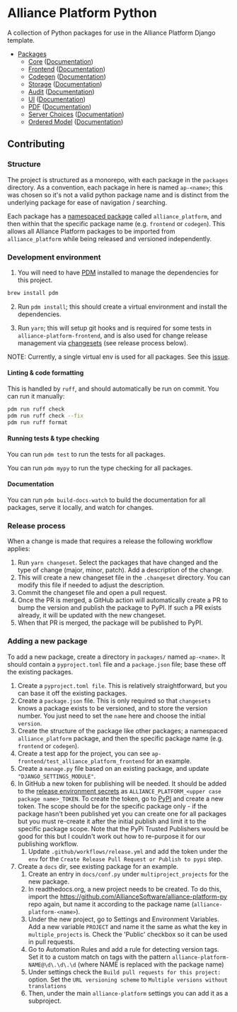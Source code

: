 # Alliance Platform Python

A collection of Python packages for use in the Alliance Platform Django template.

- [Packages](#packages)
  - [Core](packages/ap-core) ([Documentation](https://alliance-platform.readthedocs.io/en/latest/core.html))
  - [Frontend](packages/ap-frontend) ([Documentation](https://alliance-platform.readthedocs.io/projects/frontend/latest/))
  - [Codegen](packages/ap-codegen) ([Documentation](https://alliance-platform.readthedocs.io/projects/codegen/latest/))
  - [Storage](packages/ap-storage) ([Documentation](https://alliance-platform.readthedocs.io/projects/storage/latest/))
  - [Audit](packages/ap-audit) ([Documentation](https://alliance-platform.readthedocs.io/projects/audit/latest/))
  - [UI](packages/ap-ui) ([Documentation](https://alliance-platform.readthedocs.io/projects/ui/latest/))
  - [PDF](packages/ap-pdf) ([Documentation](https://alliance-platform.readthedocs.io/projects/pdf/latest/))
  - [Server Choices](packages/ap-server-choices) ([Documentation](https://alliance-platform.readthedocs.io/projects/server-choices/latest/))
  - [Ordered Model](packages/ap-ordered-model) ([Documentation](https://alliance-platform.readthedocs.io/projects/ordered-model/latest/))

## Contributing

### Structure

The project is structured as a monorepo, with each package in the `packages` directory. As a convention, each package
in here is named `ap-<name>`; this was chosen so it's not a valid python package name and is distinct from the underlying
package for ease of navigation / searching.

Each package has a [namespaced package](https://packaging.python.org/en/latest/guides/packaging-namespace-packages/) called `alliance_platform`, and
then within that the specific package name (e.g. `frontend` or `codegen`). This allows all Alliance Platform packages
to be imported from `alliance_platform` while being released and versioned independently.

### Development environment

1. You will need to have [PDM](https://pdm-project.org/latest/) installed to manage the dependencies for this project.

```bash
brew install pdm
```

2. Run `pdm install`; this should create a virtual environment and install the dependencies.

3. Run `yarn`; this will setup git hooks and is required for some tests in `alliance-platform-frontend`, and is also
   used for change release management via [changesets](https://github.com/changesets/changesets) (see release process below).

NOTE: Currently, a single virtual env is used for all packages. See this [issue](https://github.com/AllianceSoftware/alliance-platform-py/issues/7).

#### Linting & code formatting

This is handled by `ruff`, and should automatically be run on commit. You can run it manually:

```bash
pdm run ruff check
pdm run ruff check --fix
pdm run ruff format
```

#### Running tests & type checking

You can run `pdm test` to run the tests for all packages.

You can run `pdm mypy` to run the type checking for all packages.

#### Documentation

You can run `pdm build-docs-watch` to build the documentation for all packages, serve it locally, and watch for changes.

### Release process

When a change is made that requires a release the following workflow applies:

1. Run `yarn changeset`. Select the packages that have changed and the type of change (major, minor, patch). Add a description of the change.
2. This will create a new changeset file in the `.changeset` directory. You can modify this file if needed to adjust the description.
3. Commit the changeset file and open a pull request.
4. Once the PR is merged, a GitHub action will automatically create a PR to bump the version and publish the package to PyPI. If such a PR
   exists already, it will be updated with the new changeset.
5. When that PR is merged, the package will be published to PyPI.

### Adding a new package

To add a new package, create a directory in `packages/` named `ap-<name>`. It should contain a `pyproject.toml` file and
a `package.json` file; base these off the existing packages.

1. Create a `pyproject.toml file`. This is relatively straightforward, but you can base it off the existing packages.
2. Create a `package.json` file. This is only required so that `changesets` knows a package exists to be versioned, and to
   store the version number. You just need to set the `name` here and choose the initial `version`.
3. Create the structure of the package like other packages; a namespaced `alliance_platform` package, and then the specific
   package name (e.g. `frontend` or `codegen`).
4. Create a test app for the project, you can see `ap-frontend/test_alliance_platform_frontend` for an example.
5. Create a `manage.py` file based on an existing package, and update `"DJANGO_SETTINGS_MODULE"`.
6. In GitHub a new token for publishing will be needed. It should be added to the [release environment secrets](https://github.com/AllianceSoftware/alliance-platform-py/settings/environments/2665697079/edit)
   as `ALLIANCE_PLATFORM_<upper case package name>_TOKEN`. To create the token, go to [PyPI](https://pypi.org/manage/account/token/) and create a new token. The
   scope should be for the specific package only - if the package hasn't been published yet you can create one for all packages but
   you must re-create it after the initial publish and limit it to the specific package scope. Note that the PyPi Trusted Publishers
   would be good for this but I couldn't work out how to re-purpose it for our publishing workflow.
   1. Update `.github/workflows/release.yml` and add the token under the `env` for the `Create Release Pull Request or Publish to pypi` step.
7. Create a `docs` dir, see existing package for an example.
   1. Create an entry in `docs/conf.py` under `multiproject_projects` for the new package.
   2. In readthedocs.org, a new project needs to be created. To do this, import the <https://github.com/AllianceSoftware/alliance-platform-py> repo
      again, but name it according to the package name (`alliance-platform-<name>`).
   3. Under the new project, go to Settings and Environment Variables. Add a new variable `PROJECT` and name it the same as
      what the key in `multiple_projects` is. Check the 'Public' checkbox so it can be used in pull requests.
   4. Go to Automation Rules and add a rule for detecting version tags. Set it to a custom match on tags with the pattern `alliance-platform-NAME@\d\.\d\.\d` (where NAME is replaced with the package name)
   5. Under settings check the `Build pull requests for this project:` option. Set the `URL versioning scheme` to `Multiple versions without translations`
   6. Then, under the main `alliance-platform` settings you can add it as a subproject.
